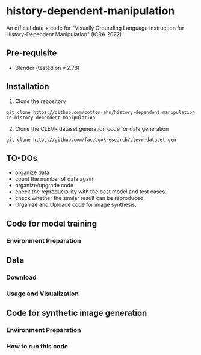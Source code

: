 # history-dependent-manipulation
An official data + code for "Visually Grounding Language Instruction for History-Dependent Manipulation" (ICRA 2022)

## Pre-requisite
- Blender (tested on v.2.78)
## Installation
1. Clone the repository
```
git clone https://github.com/cotton-ahn/history-dependent-manipulation
cd history-dependent-manipulation
```
2. Clone the CLEVR dataset generation code for data generation
```
git clone https://github.com/facebookresearch/clevr-dataset-gen
```

## TO-DOs
- organize data
- count the number of data again
- organize/upgrade code
- check the reproducibility with the best model and test cases. 
- check whether the similar result can be reproduced.
- Organize and Uploade code for image synthesis. 

## Code for model training
### Environment Preparation

## Data
### Download
### Usage and Visualization

## Code for synthetic image generation
### Environment Preparation
### How to run this code
